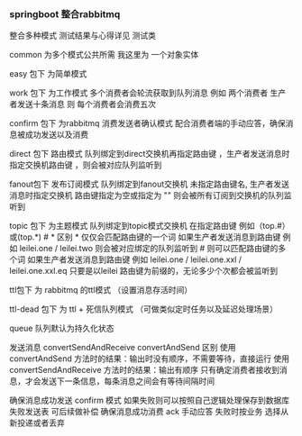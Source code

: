 ### springboot 整合rabbitmq
整合多种模式  测试结果与心得详见 测试类

common 为多个模式公共所需 我这里为 一个对象实体


easy 包下 为简单模式 

work 包下 为工作模式   多个消费者会轮流获取到队列消息 例如 两个消费者 生产者发送十条消息 则 每个消费者会消费五次

confirm 包下 为rabbitmq 消费发送者确认模式 配合消费者端的手动应答，确保消息被成功发送以及消费

direct 包下 路由模式  队列绑定到direct交换机再指定路由键 ，生产者发送消息时指定交换机路由键 ，则会被对应队列监听到

fanout包下 发布订阅模式 队列绑定到fanout交换机 未指定路由键名, 生产者发送消息时指定交换机 路由键指定为空或指定为 "" 则会被所有订阅到交换机的队列监听到

topic 包下 为主题模式  队列绑定到topic模式交换机 在指定路由键 例如（top.#）或(top.*)
    #  * 区别
    * 仅仅会匹配路由键的一个词 如果生产者发送消息到路由键 例如 leilei.one / leilei.two 则会被对应绑定的队列监听到
    # 则可以匹配路由键的多个词 如果生产者发送消息到路由键 例如 leilei.one / leilei.one.xxl / leilei.one.xxl.eq  只要是以leilei 路由键为前缀的，无论多少个次都会被监听到

ttl包下 为 rabbitmq 的ttl模式 （设置消息存活时间）

ttl-dead 包下 为 ttl + 死信队列模式 （可做类似定时任务以及延迟处理场景）

queue 队列默认为持久化状态
    
发送消息 convertSendAndReceive   convertAndSend 区别
  使用 convertAndSend 方法时的结果：输出时没有顺序，不需要等待，直接运行
  使用 convertSendAndReceive 方法时的结果：输出有顺序 只有确定消费者接收到消息，才会发送下一条信息，每条消息之间会有等待间隔时间
  
确保消息成功发送 confirm 模式 如果失败则可以按照自己逻辑处理保存到数据库失败发送表 可后续做补偿
确保消息成功消费 ack 手动应答  失败时按业务 选择从新投递或者丢弃
  
